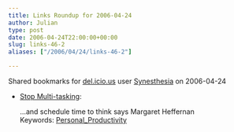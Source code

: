 ```yaml
---
title: Links Roundup for 2006-04-24
author: Julian
type: post
date: 2006-04-24T22:00:00+00:00
slug: links-46-2 
aliases: ["/2006/04/24/links-46-2"]

---
```

Shared bookmarks for [del.icio.us][1] user  [Synesthesia][2] on 2006-04-24

  * [Stop Multi-tasking][3]:
  
    &#8230;and schedule time to think says Margaret Heffernan   
    Keywords: [Personal_Productivity][4]

 [1]: https://del.icio.us/
 [2]: https://del.icio.us/synesthesia
 [3]: https://blog.fastcompany.com/archives/2006/04/20/stop_multitasking.html "https://blog.fastcompany.com/archives/2006/04/20/stop_multitasking.html"
 [4]: https://del.icio.us/synesthesia/Personal_Productivity